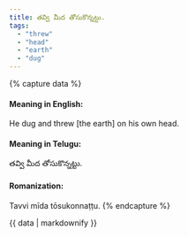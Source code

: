 ```yaml
---
title: తవ్వి మీద తోసుకొన్నట్టు.
tags:
  - "threw"
  - "head"
  - "earth"
  - "dug"
---
```


{% capture data %}
#### Meaning in English:
He dug and threw [the earth] on his own head.

#### Meaning in Telugu:
తవ్వి మీద తోసుకొన్నట్టు.

#### Romanization:
Tavvi mīda tōsukonnaṭṭu.
{% endcapture %}

{{ data | markdownify }}

